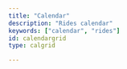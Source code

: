 ```yaml
---
title: "Calendar"
description: "Rides calendar"
keywords: ["calendar", "rides"]
id: calendargrid
type: calgrid

---
```

